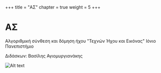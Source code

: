 +++
title = "ΑΣ"
chapter = true
weight = 5
+++


# ΑΣ 

Αλγοριθμική σύνθεση και δόμηση ήχου "Τεχνών Ήχου και Εικόνας"
Ιόνιο Πανεπιστήμιο

Διδάσκων: Βασίλης Αγιομυργιανάκης

![Alt text][id]

[id]: http://octodex.github.com/images/dojocat.jpg  "The Dojocat"

